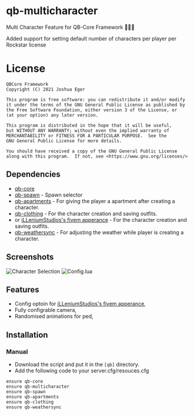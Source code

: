 # qb-multicharacter
Multi Character Feature for QB-Core Framework :people_holding_hands:

Added support for setting default number of characters per player per Rockstar license

# License

    QBCore Framework
    Copyright (C) 2021 Joshua Eger

    This program is free software: you can redistribute it and/or modify
    it under the terms of the GNU General Public License as published by
    the Free Software Foundation, either version 3 of the License, or
    (at your option) any later version.

    This program is distributed in the hope that it will be useful,
    but WITHOUT ANY WARRANTY; without even the implied warranty of
    MERCHANTABILITY or FITNESS FOR A PARTICULAR PURPOSE.  See the
    GNU General Public License for more details.

    You should have received a copy of the GNU General Public License
    along with this program.  If not, see <https://www.gnu.org/licenses/>


## Dependencies
- [qb-core](https://github.com/qbcore-framework/qb-core)
- [qb-spawn](https://github.com/qbcore-framework/qb-spawn) - Spawn selector
- [qb-apartments](https://github.com/qbcore-framework/qb-apartments) - For giving the player a apartment after creating a character.
- [qb-clothing](https://github.com/qbcore-framework/qb-clothing) - For the character creation and saving outfits.
- or [iLLeniumStudios's fivem apperance](https://github.com/iLLeniumStudios/illenium-appearance) - For the character creation and saving outfits.
- [qb-weathersync](https://github.com/qbcore-framework/qb-weathersync) - For adjusting the weather while player is creating a character.

## Screenshots
![Character Selection]([https://cdn.discordapp.com/attachments/934470871333105674/1014215694394589294/unknown.png](https://cdn.discordapp.com/attachments/835959627858182154/1095816494828499045/20230412230240_1.jpg))
![Config.lua]([https://cdn.discordapp.com/attachments/934470871333105674/1014215687700488304/unknown.png](https://cdn.discordapp.com/attachments/835959627858182154/1095816665310171156/image.png))

## Features
- Config optoin for [iLLeniumStudios's fivem apperance](https://github.com/iLLeniumStudios/illenium-appearance),
- Fully configrable camera,
- Randomised animations for ped,

## Installation
### Manual
- Download the script and put it in the `[qb]` directory.
- Add the following code to your server.cfg/resouces.cfg
```
ensure qb-core
ensure qb-multicharacter
ensure qb-spawn
ensure qb-apartments
ensure qb-clothing
ensure qb-weathersync
```
